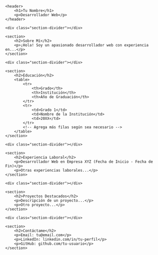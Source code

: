 <!DOCTYPE html>
<html lang="es">
<head>
    <meta charset="UTF-8">
    <meta name="viewport" content="width=device-width, initial-scale=1.0">
    <title>Mi Hoja de Vida</title>
    <style>
        body {
            font-family: 'Arial', sans-serif;
            margin: 20px;
        }
        h1, h2, h3 {
            color: #333;
        }
        p {
            line-height: 1.6;
            color: #555;
        }
        .section-divider {
            border-bottom: 2px solid #ddd;
            margin-bottom: 20px;
        }
        table {
            width: 100%;
            border-collapse: collapse;
            margin-bottom: 20px;
        }
        th, td {
            border: 1px solid #ddd;
            padding: 10px;
            text-align: left;
        }
        img {
            max-width: 100%;
            height: auto;
        }
    </style>
</head>
<body>

    <header>
        <h1>Tu Nombre</h1>
        <p>Desarrollador Web</p>
    </header>

    <div class="section-divider"></div>

    <section>
        <h2>Sobre Mí</h2>
        <p>¡Hola! Soy un apasionado desarrollador web con experiencia en...</p>
    </section>

    <div class="section-divider"></div>

    <section>
        <h2>Educación</h2>
        <table>
            <tr>
                <th>Grado</th>
                <th>Institución</th>
                <th>Año de Graduación</th>
            </tr>
            <tr>
                <td>Grado 1</td>
                <td>Nombre de la Institución</td>
                <td>20XX</td>
            </tr>
            <!-- Agrega más filas según sea necesario -->
        </table>
    </section>

    <div class="section-divider"></div>

    <section>
        <h2>Experiencia Laboral</h2>
        <p>Desarrollador Web en Empresa XYZ (Fecha de Inicio - Fecha de Fin)</p>
        <p>Otras experiencias laborales...</p>
    </section>

    <div class="section-divider"></div>

    <section>
        <h2>Proyectos Destacados</h2>
        <p>Descripción de un proyecto...</p>
        <p>Otro proyecto...</p>
    </section>

    <div class="section-divider"></div>

    <section>
        <h2>Contáctame</h2>
        <p>Email: tu@email.com</p>
        <p>LinkedIn: linkedin.com/in/tu-perfil</p>
        <p>GitHub: github.com/tu-usuario</p>
    </section>

</body>
</html>
